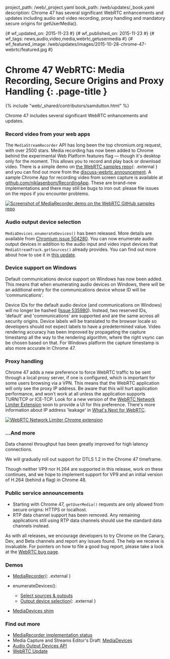 project_path: /web/_project.yaml book_path: /web/updates/_book.yaml description: Chrome 47 has several significant WebRTC enhancements and updates including audio and video recording, proxy handling and mandatory secure origins for getUserMedia().

{# wf_updated_on: 2015-11-23 #} {# wf_published_on: 2015-11-23 #} {# wf_tags: news,audio,video,media,webrtc,getusermedia #} {# wf_featured_image: /web/updates/images/2015-10-28-chrome-47-webrtc/featured.jpg #}

# Chrome 47 WebRTC: Media Recording, Secure Origins and Proxy Handling {: .page-title }

{% include "web/_shared/contributors/samdutton.html" %}

Chrome 47 includes several significant WebRTC enhancements and updates.

### Record video from your web apps

The `MediaStreamRecorder` API has long been the top chromium.org request, with over 2500 stars. Media recording has now been added to Chrome behind the experimental Web Platform features flag &mdash; though it's desktop only for the moment. This allows you to record and play back or download video. There is a simple demo on [the WebRTC samples repo](https://webrtc.github.io/samples/src/content/getusermedia/record/){: .external } and you can find out more from the [discuss-webrtc announcement](https://groups.google.com/forum/?#!msg/discuss-webrtc/n11m846oV4I/0b3ycjmjCAAJ). A sample Chrome App for recording video from screen capture is available at [github.com/niklasenbom/RecordingApp](https://github.com/niklasenbom/RecordingApp). These are brand-new implementations and there may still be bugs to iron out: please file issues on the repos if you encounter problems.

<a href="https://webrtc.github.io/samples/src/content/getusermedia/record/" title="MediaRecorder demo"><img src="/web/updates/images/2015-10-28-chrome-47-webrtc/lp.jpg" alt="Screenshot of MediaRecorder demo on the WebRTC GitHub samples repo"></a>

### Audio output device selection

`MediaDevices.enumerateDevices()` has been released. More details are available from [Chromium issue 504280](https://crbug.com/504280). You can now enumerate audio output devices in addition to the audio input and video input devices that `MediaStreamTrack.getSources()` already provides. You can find out more about how to use it in [this update](/web/updates/2015/10/media-devices).

### Device support on Windows

Default communications device support on Windows has now been added. This means that when enumerating audio devices on Windows, there will be an additional entry for the communications device whose ID will be 'communications'.

Device IDs for the default audio device (and communications on Windows) will no longer be hashed ([Issue 535980](http://crbug.com/535980)). Instead, two reserved IDs, 'default' and 'communications' are supported and are the same across all security origins. Device labels will be translated to the browser locale so developers should not expect labels to have a predetermined value. Video rendering accuracy has been improved by propagating the capture timestamp all the way to the rendering algorithm, where the right vsync can be chosen based on that. For Windows platform the capture timestamp is also more accurate in Chrome 47.

### Proxy handling

Chrome 47 adds a new preference to force WebRTC traffic to be sent through a local proxy server, if one is configured, which is important for some users browsing via a VPN. This means that the WebRTC application will only see the proxy IP address. Be aware that this will hurt application performance, and won't work at all unless the application supports TURN/TCP or ICE-TCP. Look for a new version of the [WebRTC Network Limiter Extension](https://chrome.google.com/webstore/detail/webrtc-network-limiter/npeicpdbkakmehahjeeohfdhnlpdklia) soon to provide a UI for this preference. There's more information about IP address 'leakage' in [What's Next for WebRTC](https://www.youtube.com/watch?v=HCE3S1E5UwY&t=5m24s).

<a href="https://chrome.google.com/webstore/detail/webrtc-network-limiter/npeicpdbkakmehahjeeohfdhnlpdklia" title="WebRTC Network Limiter extension on the Chrome Web Store"><img src="/web/updates/images/2015-10-28-chrome-47-webrtc/network-limiter.png" alt="WebRTC Network Limiter Chrome extension"></a>

### ...And more

Data channel throughput has been greatly improved for high latency connections.

We will gradually roll out support for DTLS 1.2 in the Chrome 47 timeframe.

Though neither VP9 nor H.264 are supported in this release, work on these continues, and we hope to implement support for VP9 and an initial version of H.264 (behind a flag) in Chrome 48.

### Public service announcements

* Starting with Chrome 47, `getUserMedia()` requests are only allowed from secure origins: HTTPS or localhost.
* RTP data channel support has been removed. Any remaining applications still using RTP data channels should use the standard data channels instead.

As with all releases, we encourage developers to try Chrome on the Canary, Dev, and Beta channels and report any issues found. The help we receive is invaluable. For pointers on how to file a good bug report, please take a look at the [WebRTC bug page](https://webrtc.org/bugs/).

### Demos

* [MediaRecorder](https://webrtc.github.io/samples/src/content/getusermedia/record/){: .external }
* enumerateDevices():
    
    * [Select sources & outputs](https://webrtc.github.io/samples/src/content/devices/input-output/)
    * [Output device selection](https://webrtc.github.io/samples/src/content/devices/multi/){: .external }
* [MediaDevices shim](https://github.com/webrtc/adapter)

### Find out more

* [MediaRecorder implementation status](https://www.chromestatus.com/features/5929649028726784)
* Media Capture and Streams Editor's Draft: [MediaDevices](https://w3c.github.io/mediacapture-main/#mediadevices)
* [Audio Output Devices API](http://www.w3.org/TR/audio-output)
* [WebRTC Update](https://youtu.be/HCE3S1E5UwY)